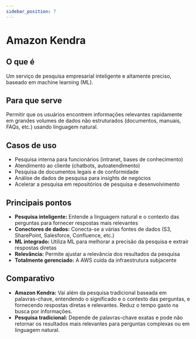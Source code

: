 ```yaml
---
sidebar_position: 7
---
```


# Amazon Kendra

## O que é
Um serviço de pesquisa empresarial inteligente e altamente preciso, baseado em machine learning (ML).

## Para que serve
Permitir que os usuários encontrem informações relevantes rapidamente em grandes volumes de dados não estruturados (documentos, manuais, FAQs, etc.) usando linguagem natural.

## Casos de uso
- Pesquisa interna para funcionários (intranet, bases de conhecimento)
- Atendimento ao cliente (chatbots, autoatendimento)
- Pesquisa de documentos legais e de conformidade
- Análise de dados de pesquisa para insights de negócios
- Acelerar a pesquisa em repositórios de pesquisa e desenvolvimento

## Principais pontos
- **Pesquisa inteligente:** Entende a linguagem natural e o contexto das perguntas para fornecer respostas mais relevantes
- **Conectores de dados:** Conecta-se a várias fontes de dados (S3, SharePoint, Salesforce, Confluence, etc.)
- **ML integrado:** Utiliza ML para melhorar a precisão da pesquisa e extrair respostas diretas
- **Relevância:** Permite ajustar a relevância dos resultados da pesquisa
- **Totalmente gerenciado:** A AWS cuida da infraestrutura subjacente

## Comparativo
- **Amazon Kendra:** Vai além da pesquisa tradicional baseada em palavras-chave, entendendo o significado e o contexto das perguntas, e fornecendo respostas diretas e relevantes. Reduz o tempo gasto na busca por informações.
- **Pesquisa tradicional:** Depende de palavras-chave exatas e pode não retornar os resultados mais relevantes para perguntas complexas ou em linguagem natural. 